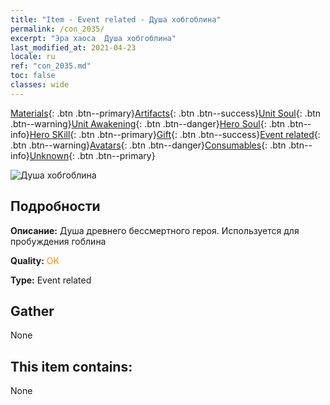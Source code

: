 ```yaml
---
title: "Item - Event related - Душа хобгоблина"
permalink: /con_2035/
excerpt: "Эра хаоса  Душа хобгоблина"
last_modified_at: 2021-04-23
locale: ru
ref: "con_2035.md"
toc: false
classes: wide
---
```

 [Materials](/ItemsRU/){: .btn .btn--primary}[Artifacts](/ItemsRU/Artifacts/){: .btn .btn--success}[Unit Soul](/ItemsRU/UnitSoul/){: .btn .btn--warning}[Unit Awakening](/ItemsRU/UnitAwakening/){: .btn .btn--danger}[Hero Soul](/ItemsRU/HeroSoul/){: .btn .btn--info}[Hero SKill](/ItemsRU/HeroSkill/){: .btn .btn--primary}[Gift](/ItemsRU/Gift/){: .btn .btn--success}[Event related](/ItemsRU/Events/){: .btn .btn--warning}[Avatars](/ItemsRU/Avatars/){: .btn .btn--danger}[Consumables](/ItemsRU/Consumables/){: .btn .btn--info}[Unknown](/ItemsRU/Unknown/){: .btn .btn--primary}

 ![Душа хобгоблина](/images/t/juexing_401.png)

## Подробности
 **Описание:** Душа древнего бессмертного героя. Используется для пробуждения гоблина

 **Quality:** <span style="color: #FF8C00">OK</span>

 **Type:** Event related

## Gather

  None

## This item contains:

  None

